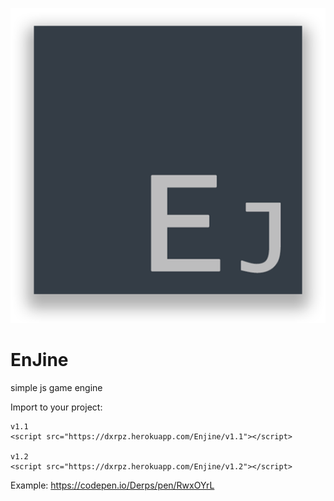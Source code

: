 ![logo](https://github.com/1dxrpz/EnJine/blob/main/Logo.png?raw=true)
# EnJine
simple js game engine

Import to your project:
```
v1.1
<script src="https://dxrpz.herokuapp.com/Enjine/v1.1"></script>

v1.2
<script src="https://dxrpz.herokuapp.com/Enjine/v1.2"></script>
```

Example: https://codepen.io/Derps/pen/RwxOYrL
